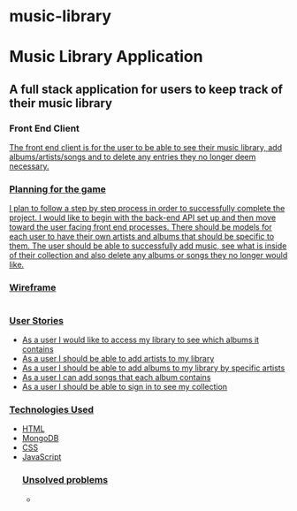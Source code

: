 # music-library

<h1><strong>Music Library Application</strong></h1>
<h2>A full stack application for users to keep track of their music library</h2>

<h3>Front End Client</h3>
<a href="https://github.com/ItsAllDari/music-library-client">
<p>The front end client is for the user to be able to see their music library, add albums/artists/songs and to delete any entries they no longer deem necessary.</p>

<h3>Planning for the game</h3>
<p>I plan to follow a step by step process in order to successfully complete the project. I would like to begin with the back-end API set up and then move toward the user facing front end processes. There should be models for each user to have their own artists and albums that should be specific to them. The user should be able to successfully add music, see what is inside of their collection and also delete any albums or songs they no longer would like.</p>

<h3>Wireframe</h3>
<img src"">

<h3>User Stories</h3>
<ul>
<li>As a user I would like to access my library to see which albums it contains</li>
<li>As a user I should be able to add artists to my library</li>
<li>As a user I should be able to add albums to my library by specific artists</li>
<li>As a user I can add songs that each album contains</li>
<li>As a user I should be able to sign in to see my collection</li>
</ul>

<h3>Technologies Used</h3>
<ul>
<li>HTML</li>
<li>MongoDB</li>
<li>CSS</li>
<li>JavaScript</li>

<h3>Unsolved problems</h3>
<ul>
<li></li>
</ul>
